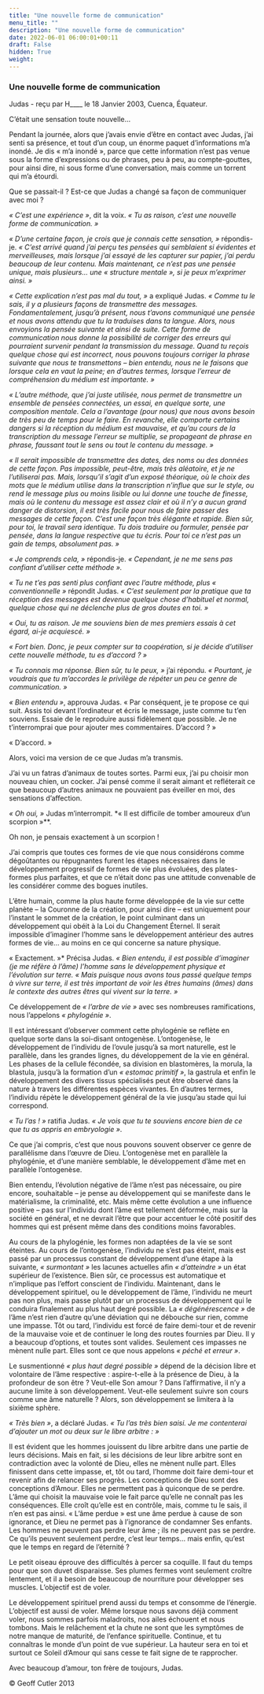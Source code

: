 ```yaml
---
title: "Une nouvelle forme de communication"
menu_title: ""
description: "Une nouvelle forme de communication"
date: 2022-06-01 06:00:01+00:11
draft: False
hidden: True
weight:
---
```

### Une nouvelle forme de communication

Judas - reçu par H____ le 18 Janvier 2003, Cuenca, Équateur.

C’était une sensation toute nouvelle…

Pendant la journée, alors que j’avais envie d’être en contact avec Judas, j’ai senti sa présence, et tout d’un coup, un énorme paquet d’informations m’a inondé. Je dis « m’a inondé », parce que cette information n’est pas venue sous la forme d’expressions ou de phrases, peu à peu, au compte-gouttes, pour ainsi dire, ni sous forme d’une conversation, mais comme un torrent qui m’a étourdi.

Que se passait-il ? Est-ce que Judas a changé sa façon de communiquer avec moi ?

*« C’est une expérience »*, dit la voix. *« Tu as raison, c’est une nouvelle forme de communication. »*

*« D’une certaine façon, je crois que je connais cette sensation, »* répondis-je. *« C’est arrivé quand j’ai perçu tes pensées qui semblaient si évidentes et merveilleuses, mais lorsque j’ai essayé de les capturer sur papier, j’ai perdu beaucoup de leur contenu. Mais maintenant, ce n’est pas une pensée unique, mais plusieurs… une « structure mentale », si je peux m’exprimer ainsi. »*

*« Cette explication n’est pas mal du tout, »* a expliqué Judas. *« Comme tu le sais, il y a plusieurs façons de transmettre des messages. Fondamentalement, jusqu’à présent, nous t’avons communiqué une pensée et nous avons attendu que tu la traduises dans ta langue. Alors, nous envoyions la pensée suivante et ainsi de suite. Cette forme de communication nous donne la possibilité de corriger des erreurs qui pourraient survenir pendant la transmission du message. Quand tu reçois quelque chose qui est incorrect, nous pouvons toujours corriger la phrase suivante que nous te transmettons – bien entendu, nous ne le faisons que lorsque cela en vaut la peine; en d’autres termes, lorsque l’erreur de compréhension du médium est importante. »*

*« L’autre méthode, que j’ai juste  utilisée, nous permet de transmettre un ensemble de pensées connectées, un essai, en quelque sorte, une composition mentale. Cela a l’avantage (pour nous) que nous avons besoin de très peu de temps pour le faire. En revanche, elle comporte certains dangers si la réception du médium est mauvaise, et qu’au cours de la transcription du message l’erreur se multiplie, se propageant de phrase en phrase, faussant tout le sens ou tout le contenu du message. »*

*« Il serait impossible de transmettre des dates, des noms ou des données de cette façon. Pas impossible, peut-être, mais très aléatoire, et je ne l’utiliserai pas. Mais, lorsqu’il s’agit d’un exposé  théorique, où le choix des mots que le médium utilise dans la transcription n’influe que sur le style, ou rend le message plus ou moins lisible ou lui donne une touche de finesse, mais où le contenu du message est assez clair et où il n’y a aucun grand danger de distorsion, il est très facile pour nous de faire passer des messages de cette façon. C’est une façon très élégante et rapide. Bien sûr, pour toi, le travail sera identique. Tu dois traduire ou formuler, pensée par pensée, dans la langue respective que tu écris. Pour toi ce n’est pas un gain de temps, absolument pas. »*

*« Je comprends cela, »* répondis-je. *« Cependant, je ne me sens pas confiant d’utiliser cette méthode  ».*

*« Tu ne t’es pas senti plus confiant avec l’autre méthode, plus « conventionnelle »* répondit Judas. *« C’est seulement par la pratique que ta réception des messages est devenue quelque chose d’habituel et normal, quelque chose qui ne déclenche plus de gros doutes en toi. »*

*« Oui, tu as raison. Je me souviens bien de mes premiers essais à cet égard, ai-je acquiescé. »*

*« Fort bien. Donc, je peux compter sur ta coopération, si je décide d’utiliser cette nouvelle méthode, tu es d’accord ? »*

*« Tu connais ma réponse. Bien sûr, tu le peux, »* j’ai répondu. *« Pourtant, je voudrais que tu m’accordes le privilège de répéter un peu ce genre de communication. »*

*« Bien entendu »*, approuva Judas. « Par conséquent, je te propose ce qui suit. Assis toi devant l’ordinateur et écris le message, juste comme tu t’en souviens. Essaie de le reproduire aussi fidèlement que possible. Je ne t’interromprai que pour ajouter mes commentaires. D’accord ? »

« D’accord. »

Alors, voici ma version de ce que Judas m’a transmis.

J’ai vu un fatras d’animaux de toutes sortes. Parmi eux, j’ai pu choisir mon nouveau chien, un cocker. J’ai pensé comme il serait aimant et refléterait ce que beaucoup d’autres animaux ne pouvaient pas éveiller en moi, des sensations d’affection.

*« Oh oui, »* Judas m’interrompit. *« Il est difficile de tomber amoureux d’un scorpion »**.

Oh non, je pensais exactement à un scorpion !

J’ai compris que toutes ces formes de vie que nous considérons comme dégoûtantes ou répugnantes furent les étapes nécessaires dans le développement progressif de formes de vie plus évoluées, des plates-formes plus parfaites, et que ce n’était donc pas une attitude convenable de les considérer comme des bogues inutiles.

L’être humain, comme la plus haute forme développée de la vie sur cette planète – la Couronne de la création, pour ainsi dire – est uniquement pour l’instant le sommet de la création, le point culminant dans un développement qui obéit à la Loi du Changement Éternel. Il serait impossible d’imaginer l’homme sans le développement antérieur des autres formes de vie… au moins en ce qui concerne sa nature physique.

« Exactement. »* Précisa Judas. *« Bien entendu, il est possible d’imaginer (je me réfère à l’âme) l’homme sans le développement physique et l’évolution sur terre. « Mais puisque nous avons tous passé quelque temps à vivre sur terre, il est très important de voir les êtres humains (âmes) dans le contexte des autres êtres qui vivent sur la terre. »*

Ce développement de *« l’arbre de vie »* avec ses nombreuses ramifications, nous l’appelons *« phylogénie »*.

Il est intéressant d’observer comment cette phylogénie se reflète en quelque sorte dans la soi-disant ontogenèse. L’ontogenèse, le développement de l’individu de l’ovule jusqu’à sa mort naturelle, est le parallèle, dans les grandes lignes, du développement de la vie en général. Les phases de la cellule fécondée, sa division en blastomères, la morula, la blastula, jusqu’à la formation d’un *« estomac primitif »*, la gastrula et enfin le développement des divers tissus spécialisés peut être observé dans la nature à travers les différentes espèces vivantes. En d’autres termes, l’individu répète le développement général de la vie jusqu’au stade qui lui correspond.

*« Tu l’as ! »* ratifia Judas. *« Je vois que tu te souviens encore bien de ce que tu as appris en embryologie »*.

Ce que j’ai compris, c’est que nous pouvons souvent observer ce genre de parallélisme dans l’œuvre de Dieu. L’ontogenèse met en parallèle la phylogénie, et d’une manière semblable, le développement d’âme met en parallèle l’ontogenèse.

Bien entendu, l’évolution négative de l’âme n’est pas nécessaire, ou pire encore, souhaitable – je pense au développement qui se manifeste dans le matérialisme, la criminalité, etc. Mais même cette évolution a une influence positive – pas sur l’individu dont l’âme est tellement déformée, mais sur la société en général, et ne devrait l’être que pour accentuer le côté positif des hommes qui est présent même dans des conditions moins favorables.

Au cours de la phylogénie, les formes non adaptées de la vie se sont éteintes. Au cours de l’ontogenèse, l’individu ne s’est pas éteint, mais est passé par un processus constant de développement d’une étape à la suivante, *« surmontant »* les lacunes actuelles afin *« d’atteindre »* un état supérieur de l’existence. Bien sûr, ce processus est automatique et n’implique pas l’effort conscient de l’individu. Maintenant, dans le développement spirituel, ou le développement de l’âme, l’individu ne meurt pas non plus, mais passe plutôt par un processus de développement qui le conduira finalement au plus haut degré possible. La *« dégénérescence »* de l’âme n’est rien d’autre qu’une déviation qui ne débouche sur rien, comme une impasse. Tôt ou tard, l’individu est forcé de faire demi-tour et de revenir de la mauvaise voie et de continuer le long des routes fournies par Dieu. Il y a beaucoup d’options, et toutes sont valides. Seulement ces impasses ne mènent nulle part. Elles sont ce que nous appelons *« péché et erreur »*.

Le susmentionné *« plus haut degré possible »* dépend de la décision libre et volontaire de l’âme respective : aspire-t-elle à la présence de Dieu, à la profondeur de son être ? Veut-elle Son amour ? Dans l’affirmative, il n’y a aucune limite à son développement. Veut-elle seulement suivre son cours comme une âme naturelle ? Alors,  son développement se limitera à la sixième sphère.

*« Très bien »*, a déclaré Judas. *« Tu l’as très bien saisi. Je me contenterai d’ajouter un mot ou deux sur le libre arbitre : »*

Il est évident que les hommes jouissent du libre arbitre dans une partie de leurs décisions. Mais en fait, si les décisions de leur libre arbitre sont en contradiction avec la volonté de Dieu, elles ne mènent nulle part. Elles finissent dans cette impasse, et, tôt ou tard, l’homme doit faire demi-tour et revenir afin de relancer ses progrès. Les conceptions de Dieu sont des conceptions d’Amour. Elles ne permettent pas à quiconque de se perdre. L’âme qui choisit la mauvaise voie le fait parce qu’elle ne connaît pas les conséquences. Elle croît qu’elle est en contrôle, mais, comme tu le sais, il n’en est pas ainsi. « L’âme perdue » est une âme perdue à cause de son ignorance, et Dieu ne permet pas à l’ignorance de condamner Ses enfants. Les hommes ne peuvent pas perdre leur âme ; ils ne peuvent pas se perdre. Ce qu’ils peuvent seulement perdre, c’est leur temps… mais enfin, qu’est que le temps en regard de l’éternité ?

Le petit oiseau éprouve des difficultés à percer sa coquille. Il faut du temps pour que son duvet disparaisse. Ses plumes fermes vont seulement croître lentement, et il a besoin de beaucoup de nourriture pour développer ses muscles. L’objectif est de voler.

Le développement spirituel prend aussi du temps et consomme de l’énergie. L’objectif est aussi de voler. Même lorsque nous savons déjà comment voler, nous sommes parfois maladroits, nos ailes échouent et nous tombons. Mais le relâchement et la chute ne sont que les symptômes de notre manque de maturité, de l’enfance spirituelle. Continue, et tu connaîtras le monde d’un point de vue supérieur. La hauteur sera en toi et surtout ce Soleil d’Amour qui sans cesse te fait signe de te rapprocher.

Avec beaucoup d’amour, ton frère de toujours, Judas.

© Geoff Cutler 2013
